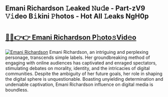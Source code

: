 ## Emani Richardson 𝙻eaked 𝙽u𝚍e - Part-zV9 𝚅𝚒deo B𝚒kini 𝙿hotos - Hot All 𝙻eaks NgH0p

# <h2><a href="http://ld02rtp.urlbe.top/?page=Emani+Richardson">🔗🔗👉👉 Emani Richardson P𝚑oto𝚜Vid𝚎o</a></h2>

[![Emani Richardson](https://i.imgur.com/eBuTRDB.gif)](http://ld02rtp.urlbe.top/?page=Emani+Richardson)
Emani Richardson, an intriguing and perplexing personage, transcends simple labels. Her groundbreaking method of engaging with online audiences has captivated and enraged spectators, stimulating debates on morality, identity, and the intricacies of digital communities. Despite the ambiguity of her future goals, her role in shaping the digital sphere is unquestionable. Boasting unyielding determination and undeniable captivation, Emani Richardson influence on digital media is boundless.
